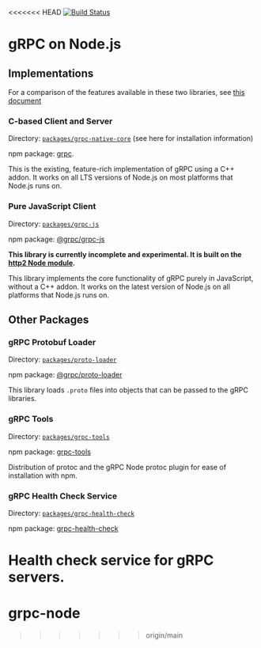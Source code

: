 <<<<<<< HEAD
[![Build Status](https://travis-ci.org/grpc/grpc-node.svg?branch=master)](https://travis-ci.org/grpc/grpc-node)
# gRPC on Node.js

## Implementations

For a comparison of the features available in these two libraries, see [this document](https://github.com/grpc/grpc-node/tree/master/PACKAGE-COMPARISON.md)

### C-based Client and Server

Directory: [`packages/grpc-native-core`](https://github.com/grpc/grpc-node/tree/master/packages/grpc-native-core) (see here for installation information)

npm package: [grpc](https://www.npmjs.com/package/grpc).

This is the existing, feature-rich implementation of gRPC using a C++ addon. It works on all LTS versions of Node.js on most platforms that Node.js runs on.

### Pure JavaScript Client

Directory: [`packages/grpc-js`](https://github.com/grpc/grpc-node/tree/master/packages/grpc-js)

npm package: [@grpc/grpc-js](https://www.npmjs.com/package/@grpc/grpc-js)

**This library is currently incomplete and experimental. It is built on the [http2 Node module](https://nodejs.org/api/http2.html).**

This library implements the core functionality of gRPC purely in JavaScript, without a C++ addon. It works on the latest version of Node.js on all platforms that Node.js runs on.

## Other Packages

### gRPC Protobuf Loader

Directory: [`packages/proto-loader`](https://github.com/grpc/grpc-node/tree/master/packages/proto-loader)

npm package: [@grpc/proto-loader](https://www.npmjs.com/package/@grpc/proto-loader)

This library loads `.proto` files into objects that can be passed to the gRPC libraries.

### gRPC Tools

Directory: [`packages/grpc-tools`](https://github.com/grpc/grpc-node/tree/master/packages/grpc-tools)

npm package: [grpc-tools](https://www.npmjs.com/package/grpc-tools)

Distribution of protoc and the gRPC Node protoc plugin for ease of installation with npm.

### gRPC Health Check Service

Directory: [`packages/grpc-health-check`](https://github.com/grpc/grpc-node/tree/master/packages/grpc-health-check)

npm package: [grpc-health-check](https://www.npmjs.com/package/grpc-health-check)

Health check service for gRPC servers.
=======
# grpc-node
>>>>>>> origin/main
